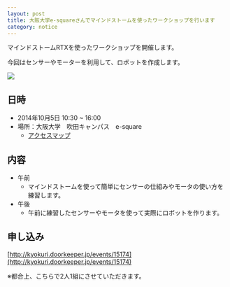 ```yaml
---
layout: post
title: 大阪大学e-squareさんでマインドストームを使ったワークショップを行います
category: notice
---
```


マインドストームRTXを使ったワークショップを開催します。

今回はセンサーやモーターを利用して、ロボットを作成します。

![](/images/blogs/mindstorm-2014/mindstorm/mindstorm.png)

## 日時

- 2014年10月5日 10:30 ~ 16:00
- 場所：大阪大学　吹田キャンパス　e-square
    - [アクセスマップ](http://e2handai.jp/access)

## 内容

- 午前
    - マインドストームを使って簡単にセンサーの仕組みやモータの使い方を練習します。
- 午後
    - 午前に練習したセンサーやモータを使って実際にロボットを作ります。

## 申し込み

[http://kyokuri.doorkeeper.jp/events/15174](http://kyokuri.doorkeeper.jp/events/15174)

※都合上、こちらで2人1組にさせていただきます。
